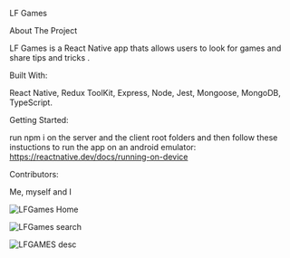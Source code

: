 LF Games

About The Project

LF Games is a React Native app thats allows users to look for games and share tips and tricks .

Built With:

React Native, Redux ToolKit, Express, Node, Jest, Mongoose, MongoDB, TypeScript.

Getting Started:

run npm i on the server and the client root folders and then follow these instuctions to run the app on an android emulator: https://reactnative.dev/docs/running-on-device

Contributors:

Me, myself and I


![LFGames Home](https://user-images.githubusercontent.com/82235400/138569917-73f8e8da-415b-4fe2-888d-ebc78fa81887.jpeg)

![LFGames search](https://user-images.githubusercontent.com/82235400/138569972-06946ec8-6d0c-420a-ae41-c99990d1c77c.jpeg)

![LFGAMES desc](https://user-images.githubusercontent.com/82235400/138569900-7a4290e9-0eb8-4aa5-ab57-d64261d2f99e.jpeg)
